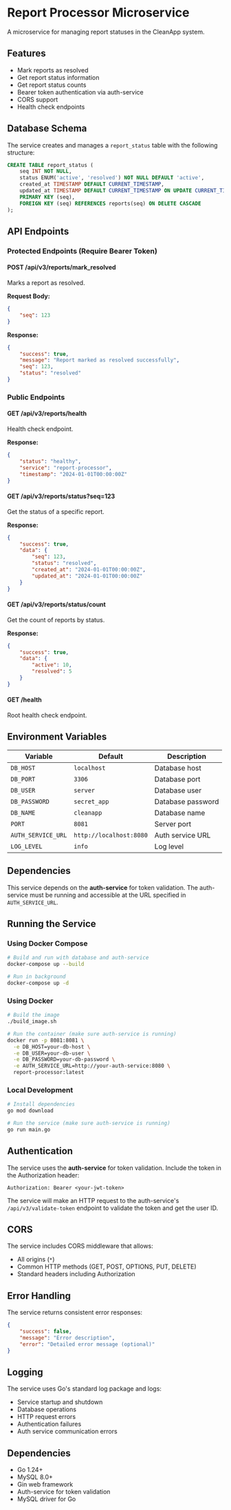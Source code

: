 # Report Processor Microservice

A microservice for managing report statuses in the CleanApp system.

## Features

- Mark reports as resolved
- Get report status information
- Get report status counts
- Bearer token authentication via auth-service
- CORS support
- Health check endpoints

## Database Schema

The service creates and manages a `report_status` table with the following structure:

```sql
CREATE TABLE report_status (
    seq INT NOT NULL,
    status ENUM('active', 'resolved') NOT NULL DEFAULT 'active',
    created_at TIMESTAMP DEFAULT CURRENT_TIMESTAMP,
    updated_at TIMESTAMP DEFAULT CURRENT_TIMESTAMP ON UPDATE CURRENT_TIMESTAMP,
    PRIMARY KEY (seq),
    FOREIGN KEY (seq) REFERENCES reports(seq) ON DELETE CASCADE
);
```

## API Endpoints

### Protected Endpoints (Require Bearer Token)

#### POST /api/v3/reports/mark_resolved
Marks a report as resolved.

**Request Body:**
```json
{
    "seq": 123
}
```

**Response:**
```json
{
    "success": true,
    "message": "Report marked as resolved successfully",
    "seq": 123,
    "status": "resolved"
}
```

### Public Endpoints

#### GET /api/v3/reports/health
Health check endpoint.

**Response:**
```json
{
    "status": "healthy",
    "service": "report-processor",
    "timestamp": "2024-01-01T00:00:00Z"
}
```

#### GET /api/v3/reports/status?seq=123
Get the status of a specific report.

**Response:**
```json
{
    "success": true,
    "data": {
        "seq": 123,
        "status": "resolved",
        "created_at": "2024-01-01T00:00:00Z",
        "updated_at": "2024-01-01T00:00:00Z"
    }
}
```

#### GET /api/v3/reports/status/count
Get the count of reports by status.

**Response:**
```json
{
    "success": true,
    "data": {
        "active": 10,
        "resolved": 5
    }
}
```

#### GET /health
Root health check endpoint.

## Environment Variables

| Variable | Default | Description |
|----------|---------|-------------|
| `DB_HOST` | `localhost` | Database host |
| `DB_PORT` | `3306` | Database port |
| `DB_USER` | `server` | Database user |
| `DB_PASSWORD` | `secret_app` | Database password |
| `DB_NAME` | `cleanapp` | Database name |
| `PORT` | `8081` | Server port |
| `AUTH_SERVICE_URL` | `http://localhost:8080` | Auth service URL |
| `LOG_LEVEL` | `info` | Log level |

## Dependencies

This service depends on the **auth-service** for token validation. The auth-service must be running and accessible at the URL specified in `AUTH_SERVICE_URL`.

## Running the Service

### Using Docker Compose

```bash
# Build and run with database and auth-service
docker-compose up --build

# Run in background
docker-compose up -d
```

### Using Docker

```bash
# Build the image
./build_image.sh

# Run the container (make sure auth-service is running)
docker run -p 8081:8081 \
  -e DB_HOST=your-db-host \
  -e DB_USER=your-db-user \
  -e DB_PASSWORD=your-db-password \
  -e AUTH_SERVICE_URL=http://your-auth-service:8080 \
  report-processor:latest
```

### Local Development

```bash
# Install dependencies
go mod download

# Run the service (make sure auth-service is running)
go run main.go
```

## Authentication

The service uses the **auth-service** for token validation. Include the token in the Authorization header:

```
Authorization: Bearer <your-jwt-token>
```

The service will make an HTTP request to the auth-service's `/api/v3/validate-token` endpoint to validate the token and get the user ID.

## CORS

The service includes CORS middleware that allows:
- All origins (`*`)
- Common HTTP methods (GET, POST, OPTIONS, PUT, DELETE)
- Standard headers including Authorization

## Error Handling

The service returns consistent error responses:

```json
{
    "success": false,
    "message": "Error description",
    "error": "Detailed error message (optional)"
}
```

## Logging

The service uses Go's standard log package and logs:
- Service startup and shutdown
- Database operations
- HTTP request errors
- Authentication failures
- Auth service communication errors

## Dependencies

- Go 1.24+
- MySQL 8.0+
- Gin web framework
- Auth-service for token validation
- MySQL driver for Go 